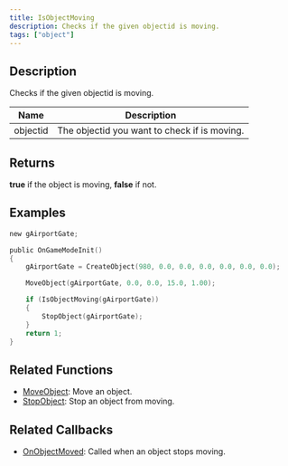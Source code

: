 ```yaml
---
title: IsObjectMoving
description: Checks if the given objectid is moving.
tags: ["object"]
---
```


## Description

Checks if the given objectid is moving.

| Name     | Description                                  |
| -------- | -------------------------------------------- |
| objectid | The objectid you want to check if is moving. |

## Returns

**true** if the object is moving, **false** if not.

## Examples

```c
new gAirportGate;

public OnGameModeInit()
{
    gAirportGate = CreateObject(980, 0.0, 0.0, 0.0, 0.0, 0.0, 0.0);

    MoveObject(gAirportGate, 0.0, 0.0, 15.0, 1.00);

	if (IsObjectMoving(gAirportGate))
	{
		StopObject(gAirportGate);
	}
    return 1;
}

```

## Related Functions

- [MoveObject](MoveObject): Move an object.
- [StopObject](StopObject): Stop an object from moving.

## Related Callbacks

- [OnObjectMoved](../callbacks/OnObjectMoved): Called when an object stops moving.
